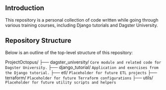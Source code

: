 ## Introduction
This repository is a personal collection of code written while going through various training courses, including Django tutorials and Dagster University.

## Repository Structure
Below is an outline of the top-level structure of this repository:

ProjectOctopus/
├── dagster_university/  `Core module and related code for Dagster University.`
├── django_tutorial/     `Application and exercises from the Django tutorial.`
├── etl/                 `Placeholder for future ETL projects`
├── terraform/           `Placeholder for future Terraform configurations`
├── utils/               `Placeholder for future utility scripts and helpers`